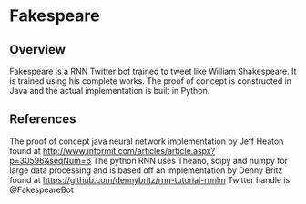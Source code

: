 # Fakespeare
## Overview
Fakespeare is a RNN Twitter bot trained to tweet like William Shakespeare. It is trained using his complete works. The proof of concept is constructed in Java and the actual implementation is built in Python.
## References
The proof of concept java neural network implementation by Jeff Heaton found at http://www.informit.com/articles/article.aspx?p=30596&seqNum=6
The python RNN uses Theano, scipy and numpy for large data processing and is based off an implementation by Denny Britz found at https://github.com/dennybritz/rnn-tutorial-rnnlm
Twitter handle is @FakespeareBot
